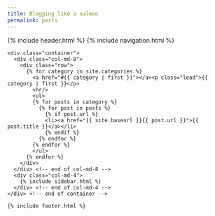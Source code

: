 ```yaml
---
title: Blogging like a salmon
permalink: posts
---
```

<html>
  {% include header.html %}
  
  <body>
    {% include navigation.html %}

    <div class="container">
      <div class="col-md-8">
        <div class="row">
          {% for category in site.categories %}
            <a href="#{{ category | first }}"></a><p class="lead">{{ category | first }}</p>
            <hr/>
            <ul>
            {% for posts in category %}
              {% for post in posts %}
                {% if post.url %}
                <li><a href="{{ site.baseurl }}{{ post.url }}">{{ post.title }}</a></li>
                {% endif %}
              {% endfor %}
            {% endfor %}
            </ul>
          {% endfor %}
        </div>
      </div> <!-- end of col-md-8 -->
      <div class="col-md-4">
        {% include sidebar.html %}
      </div> <!-- end of col-md-4 -->
    </div> <!-- end of container -->

    {% include footer.html %}
  </body>
</html>
